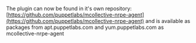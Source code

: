 The plugin can now be found in it's own repository: [https://github.com/puppetlabs/mcollective-nrpe-agent](https://github.com/puppetlabs/mcollective-nrpe-agent) and is available as packages from apt.puppetlabs.com and yum.puppetlabs.com as mcollective-nrpe-agent
